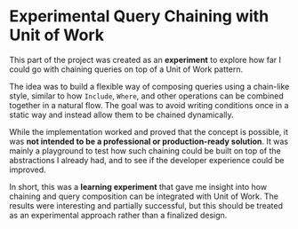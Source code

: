# Experimental Query Chaining with Unit of Work

This part of the project was created as an **experiment** to explore how far I could go with chaining queries on top of a Unit of Work pattern.

The idea was to build a flexible way of composing queries using a chain-like style, similar to how `Include`, `Where`, and other operations can be combined together in a natural flow. The goal was to avoid writing conditions once in a static way and instead allow them to be chained dynamically.

While the implementation worked and proved that the concept is possible, it was **not intended to be a professional or production-ready solution**. It was mainly a playground to test how such chaining could be built on top of the abstractions I already had, and to see if the developer experience could be improved.

In short, this was a **learning experiment** that gave me insight into how chaining and query composition can be integrated with Unit of Work. The results were interesting and partially successful, but this should be treated as an experimental approach rather than a finalized design.
